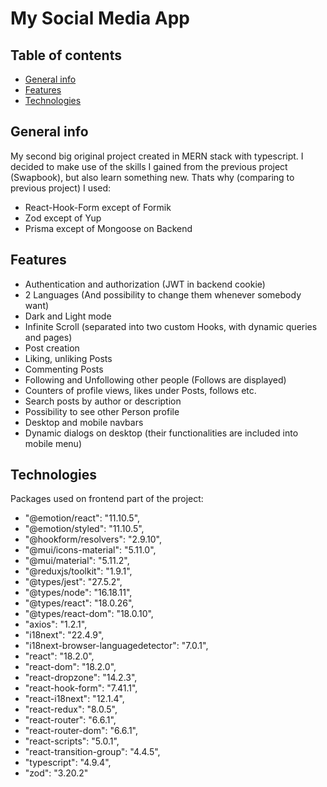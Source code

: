 # My Social Media App

## Table of contents

- [General info](#general-info)
- [Features](#features)
- [Technologies](#technologies)

## General info

My second big original project created in MERN stack with typescript. I decided to make use of the skills I gained from the previous project (Swapbook), but also learn something new. Thats why (comparing to previous project) I used:

- React-Hook-Form except of Formik
- Zod except of Yup
- Prisma except of Mongoose on Backend

## Features

- Authentication and authorization (JWT in backend cookie)
- 2 Languages (And possibility to change them whenever somebody want)
- Dark and Light mode
- Infinite Scroll (separated into two custom Hooks, with dynamic queries and pages)
- Post creation
- Liking, unliking Posts
- Commenting Posts
- Following and Unfollowing other people (Follows are displayed)
- Counters of profile views, likes under Posts, follows etc.
- Search posts by author or description
- Possibility to see other Person profile
- Desktop and mobile navbars
- Dynamic dialogs on desktop (their functionalities are included into mobile menu)

## Technologies

Packages used on frontend part of the project:

- "@emotion/react": "11.10.5",
- "@emotion/styled": "11.10.5",
- "@hookform/resolvers": "2.9.10",
- "@mui/icons-material": "5.11.0",
- "@mui/material": "5.11.2",
- "@reduxjs/toolkit": "1.9.1",
- "@types/jest": "27.5.2",
- "@types/node": "16.18.11",
- "@types/react": "18.0.26",
- "@types/react-dom": "18.0.10",
- "axios": "1.2.1",
- "i18next": "22.4.9",
- "i18next-browser-languagedetector": "7.0.1",
- "react": "18.2.0",
- "react-dom": "18.2.0",
- "react-dropzone": "14.2.3",
- "react-hook-form": "7.41.1",
- "react-i18next": "12.1.4",
- "react-redux": "8.0.5",
- "react-router": "6.6.1",
- "react-router-dom": "6.6.1",
- "react-scripts": "5.0.1",
- "react-transition-group": "4.4.5",
- "typescript": "4.9.4",
- "zod": "3.20.2"
